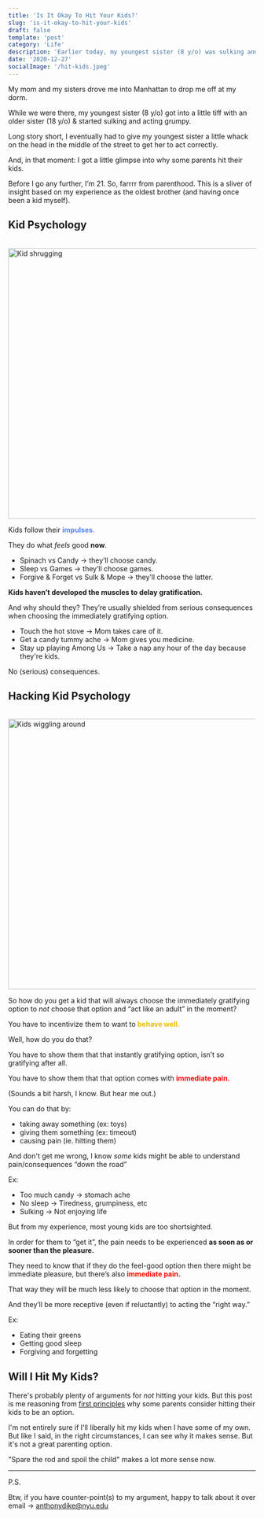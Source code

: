```yaml
---
title: 'Is It Okay To Hit Your Kids?'
slug: 'is-it-okay-to-hit-your-kids'
draft: false
template: 'post'
category: 'Life'
description: 'Earlier today, my youngest sister (8 y/o) was sulking and acting grumpy while we were out. I eventually gave her a whack on the head to make her behave. In that moment, I understood why parents hit their kids.'
date: '2020-12-27'
socialImage: '/hit-kids.jpeg'
---
```


My mom and my sisters drove me into Manhattan to drop me off at my dorm.

While we were there, my youngest sister (8 y/o) got into a little tiff with an older sister (18 y/o) & started sulking and acting grumpy.

Long story short, I eventually had to give my youngest sister a little whack on the head in the middle of the street to get her to act correctly.

And, in that moment: I got a little glimpse into why some parents hit their kids.

Before I go any further, I’m 21. So, farrrr from parenthood. This is a sliver of insight based on my experience as the oldest brother (and having once been a kid myself).

## Kid Psychology

<br />
<img src="https://media.giphy.com/media/I7GSZW7estPVnv4p9N/giphy.gif" alt="Kid shrugging" border="0" width="550">

<br />

Kids follow their <span style="color:#5383FC">**impulses.**</span>

They do what _feels_ good **now**.

- Spinach vs Candy → they’ll choose candy.
- Sleep vs Games → they’ll choose games.
- Forgive & Forget vs Sulk & Mope → they’ll choose the latter.

**Kids haven’t developed the muscles to delay gratification.**

And why should they? They’re usually shielded from serious consequences when choosing the immediately gratifying option.

- Touch the hot stove → Mom takes care of it.
- Get a candy tummy ache → Mom gives you medicine.
- Stay up playing Among Us → Take a nap any hour of the day because they're kids.

No (serious) consequences.

## Hacking Kid Psychology

<br />
<img src="https://media.giphy.com/media/cMALqIjmb7ygw/giphy.gif" alt="Kids wiggling around" border="0" width="550">

<br />

So how do you get a kid that will always choose the immediately gratifying option to _not_ choose that option and “act like an adult” in the moment?

You have to incentivize them to want to <span style="color:#EBBC00">**behave well.**</span>

Well, how do you do that?

You have to show them that that instantly gratifying option, isn’t so gratifying after all.

You have to show them that that option comes with <span style="color:red">**immediate pain.**</span>

(Sounds a bit harsh, I know. But hear me out.)

You can do that by:

- taking away something (ex: toys)
- giving them something (ex: timeout)
- causing pain (ie. hitting them)

And don't get me wrong, I know _some_ kids might be able to understand pain/consequences “down the road”

Ex:

- Too much candy -> stomach ache
- No sleep -> Tiredness, grumpiness, etc
- Sulking -> Not enjoying life

But from my experience, most young kids are too shortsighted.

In order for them to “get it”, the pain needs to be experienced **as soon as or sooner than the pleasure.**

They need to know that if they do the feel-good option then there might be immediate pleasure, but there’s also <span style="color:red">**immediate pain.**</span>

That way they will be much less likely to choose that option in the moment.

And they’ll be more receptive (even if reluctantly) to acting the “right way.”

Ex:

- Eating their greens
- Getting good sleep
- Forgiving and forgetting

## Will I Hit My Kids?

There's probably plenty of arguments for _not_ hitting your kids. But this post is me reasoning from [first principles](https://fs.blog/2018/04/first-principles/) why some parents consider hitting their kids to be an option.

I'm not entirely sure if I'll liberally hit my kids when I have some of my own. But like I said, in the right circumstances, I can see why it makes sense. But it's not a great parenting option.

"Spare the rod and spoil the child" makes a lot more sense now.

---

P.S.

Btw, if you have counter-point(s) to my argument, happy to talk about it over email → [anthonydike@nyu.edu](mailto:anthonydike@nyu.edu)
